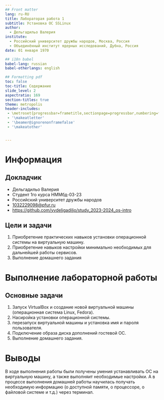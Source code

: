 ```yaml
---
## Front matter
lang: ru-RU
title: Лабораторая работа 1
subtitle: Установка ОС SSLinux 
author:
  - Дельгадильо Валерия
institute:
  - Российский университет дружбы народов, Москва, Россия
  - Объединённый институт ядерных исследований, Дубна, Россия
date: 01 января 1970

## i18n babel
babel-lang: russian
babel-otherlangs: english

## Formatting pdf
toc: false
toc-title: Содержание
slide_level: 2
aspectratio: 169
section-titles: true
theme: metropolis
header-includes:
 - \metroset{progressbar=frametitle,sectionpage=progressbar,numbering=fraction}
 - '\makeatletter'
 - '\beamer@ignorenonframefalse'
 - '\makeatother'


---
```



# Информация

## Докладчик

  * Дельгадильо Валерия
  * Студент 1го курса НММбд-03-23
  * Российский университет дружбы народов
  * [1032229098@pfur.ru](mailto:1032229098@pfur.ru)
  * <https://github.com/yvdeljgadiljo/study_2023-2024_os-intro>

## Цели и задачи

1. Приобретение практических навыков установки операционной системы на виртуальную машину.
2. Приобретение навыков настройки минимально необходимых для дальнейшей работы сервисов.
3. Выполнение домашнего задания

# Выполнение лабораторной работы

## Основные задачи
1. Запуск VirtualBox и создание новой виртуальной машины (операционная система Linux, Fedora).
2. Насиройка установки операционной системы.
3. перезапуск виртуальной машины и установка имя и пароля пользователя.
4. Подключение образа диска дополнений гостевой ОС.
5. Выполнение домашнего задания.

# Выводы

В ходе выполнения работы были получены умения устанавливать ОС на виртуальную машину, а также выполняит необходимые настройки. 
А в процессе выполнения домашней работы научилась получать необходимую информацию (о доступной памяти, о процессоре, о файловой системе и т.д.) через терминал. 


